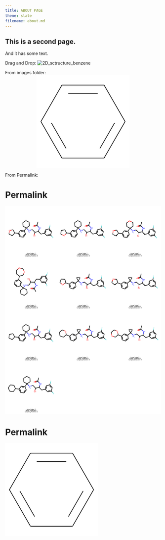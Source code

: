 ```yaml
---
title: ABOUT PAGE
theme: slate
filename: about.md
--- 
```


## This is a second page.

And it has some text.

Drag and Drop:
![2D_sctructure_benzene](https://user-images.githubusercontent.com/84757402/185015515-25b0f47e-aea2-4d70-8984-b9d40714696c.png)

From images folder:
<img src="images/2D_sctructure_benzene.png" style="display: block; margin: auto;" />


From Permalink:

# Permalink
<img src="https://github.com/dustada1/capstone_blog_test/blob/e6bccd098b1b673efdcf1edd4e3e6e497509843a/images/drawing.png"/>

# Permalink
<img src="https://github.com/dustada1/capstone_blog_test/blob/e6bccd098b1b673efdcf1edd4e3e6e497509843a/images/2D_sctructure_benzene.png"/>
